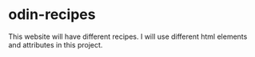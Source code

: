 # odin-recipes
This website will have different recipes.
I will use different html elements and attributes in this project. 